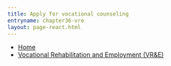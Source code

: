 ```yaml
---
title: Apply for vocational counseling
entryname: chapter36-vre
layout: page-react.html
---
```

<nav aria-label="Breadcrumb" aria-live="polite" class="va-nav-breadcrumbs"
id="va-breadcrumbs">
  <ul class="row va-nav-breadcrumbs-list columns" id="va-breadcrumbs-list">
    <li><a href="/">Home</a></li>
    <li><a aria-current="page" href="/employment/vocational-rehab-and-employment/">Vocational Rehabilitation and Employment (VR&E)</a></li>
  </ul>
</nav>
